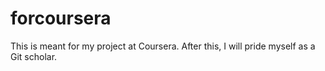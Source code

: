 # forcoursera
This is meant for my project at Coursera.
After this, I will pride myself as a Git scholar.
